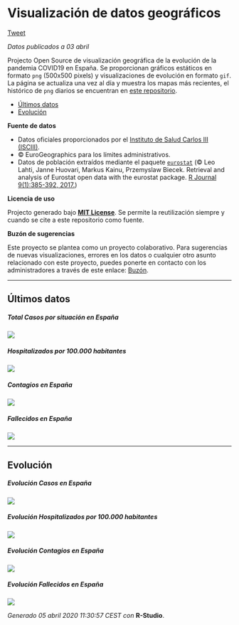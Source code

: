 Visualización de datos geográficos
================

<a href="https://twitter.com/share?ref_src=twsrc%5Etfw" class="twitter-share-button" data-size="large" data-url="https://dieghernan.github.io/COVID19/" data-via="dhernangomez" data-hashtags="COVID19España" data-show-count="true">Tweet</a>

<script async src="https://platform.twitter.com/widgets.js" charset="utf-8"></script>

*Datos publicados a 03 abril*

Projecto Open Source de visualización geográfica de la evolución de la
pandemia COVID19 en España. Se proporcionan gráficos estáticos en
formato `png` (500x500 pixels) y visualizaciones de evolución en formato
`gif`. La página se actualiza una vez al día y muestra los mapas más
recientes, el histórico de `png` diarios se encuentran en [este
repositorio](https://github.com/dieghernan/COVID19/tree/master/pngs).

  - [Últimos datos](#últimos-datos)
  - [Evolución](#evolución)

**Fuente de datos**

  - Datos oficiales proporcionados por el [Instituto de Salud Carlos III
    (ISCIII)](https://covid19.isciii.es/).
  - © EuroGeographics para los límites administrativos.
  - Datos de población extraídos mediante el paquete
    [`eurostat`](http://ropengov.github.io/eurostat) (© Leo Lahti, Janne
    Huovari, Markus Kainu, Przemyslaw Biecek. Retrieval and analysis of
    Eurostat open data with the eurostat package. [R
    Journal 9(1):385-392, 2017.](https://journal.r-project.org/archive/2017/RJ-2017-019/index.html))

**Licencia de uso**

Projecto generado bajo [**MIT License**](./LICENSE). Se permite la
reutilización siempre y cuando se cite a este repositorio como fuente.

**Buzón de sugerencias**

Este proyecto se plantea como un proyecto colaborativo. Para sugerencias
de nuevas visualizaciones, errores en los datos o cualquier otro asunto
relacionado con este proyecto, puedes ponerte en contacto con los
administradores a través de este enlace:
[Buzón](https://github.com/dieghernan/COVID19/issues/new/choose).

-----

## Últimos datos

##### Total Casos por situación en España

![](./figs/CasosAct.png)

##### Hospitalizados por 100.000 habitantes

![](./figs/RatioHospAct.png)

##### Contagios en España

![](./figs/ContagiosAct.png)

##### Fallecidos en España

![](./figs/FallecidosAct.png)

-----

## Evolución

##### Evolución Casos en España

![](./figs/Casos.gif)

##### Evolución Hospitalizados por 100.000 habitantes

![](./figs/RatioHosp.gif)

##### Evolución Contagios en España

![](./figs/Contagios.gif)

##### Evolución Fallecidos en España

![](./figs/Fallecidos.gif)

*Generado 05 abril 2020 11:30:57 CEST con* **R-Studio**.
